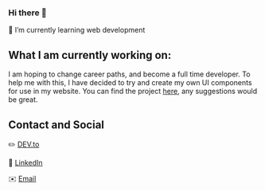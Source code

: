 ### Hi there 👋

<!--
**Kvanrooyen/Kvanrooyen** is a ✨ _special_ ✨ repository because its `README.md` (this file) appears on your GitHub profile.
-->

🌱 I’m currently learning web development

## What I am currently working on:

I am hoping to change career paths, and become a full time developer. To help me with this, I have decided to try and create my own UI components for use in my website. You can find the project [here](https://github.com/Kvanrooyen/tranquilo-css), any suggestions would be great.

## Contact and Social
✏️ [DEV.to](https://dev.to/kvanrooyen)

💼 [LinkedIn](https://www.linkedin.com/in/keagan-van-rooyen-69b112182/)

✉️ [Email](mailto:kvanrooyen@outlook.com?subject=[GitHub]%20Profile)
